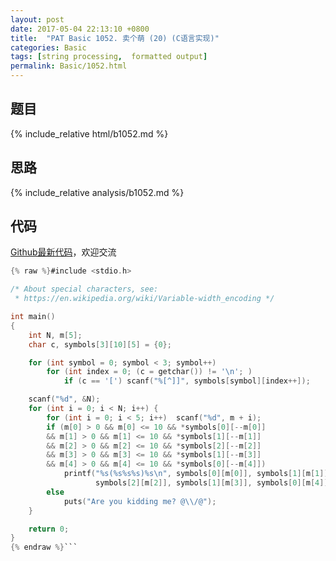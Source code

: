 ```yaml
---
layout: post
date: 2017-05-04 22:13:10 +0800
title:  "PAT Basic 1052. 卖个萌 (20) (C语言实现)"
categories: Basic
tags: [string processing,  formatted output]
permalink: Basic/1052.html
---
```


## 题目

{% include_relative html/b1052.md %}

## 思路

{% include_relative analysis/b1052.md %}

## 代码

[Github最新代码](https://github.com/OliverLew/PAT/blob/master/PATBasic/1052.c)，欢迎交流

```c
{% raw %}#include <stdio.h>

/* About special characters, see:
 * https://en.wikipedia.org/wiki/Variable-width_encoding */

int main()
{
	int N, m[5];
	char c, symbols[3][10][5] = {0};

	for (int symbol = 0; symbol < 3; symbol++)
		for (int index = 0; (c = getchar()) != '\n'; )
			if (c == '[') scanf("%[^]]", symbols[symbol][index++]);

	scanf("%d", &N);
	for (int i = 0; i < N; i++) {
		for (int i = 0; i < 5; i++)  scanf("%d", m + i);
		if (m[0] > 0 && m[0] <= 10 && *symbols[0][--m[0]]
		&& m[1] > 0 && m[1] <= 10 && *symbols[1][--m[1]]
		&& m[2] > 0 && m[2] <= 10 && *symbols[2][--m[2]]
		&& m[3] > 0 && m[3] <= 10 && *symbols[1][--m[3]]
		&& m[4] > 0 && m[4] <= 10 && *symbols[0][--m[4]])
			printf("%s(%s%s%s)%s\n", symbols[0][m[0]], symbols[1][m[1]],
				   symbols[2][m[2]], symbols[1][m[3]], symbols[0][m[4]]);
		else
			puts("Are you kidding me? @\\/@");
	}

	return 0;
}
{% endraw %}```